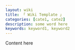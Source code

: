 ```yaml
---
layout: wiki
title: 「 Wiki Template 」
categories: [cate1, cate2]
description: some word here
keywords: keyword1, keyword2
---
```


Content here

